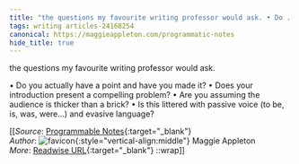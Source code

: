 ```yaml
---
title: "the questions my favourite writing professor would ask. • Do ..."
tags: writing articles-24168254
canonical: https://maggieappleton.com/programmatic-notes
hide_title: true
---
```


the questions my favourite writing professor would ask.

•   Do you actually have a point and have you made it?
•   Does your introduction present a compelling problem?
•   Are you assuming the audience is thicker than a brick?
•   Is this littered with passive voice (to be, is, was, were...) and evasive language?


[[_Source_: [Programmable Notes](https://maggieappleton.com/programmatic-notes){:target="_blank"}<br>
_Author_: ![favicon](https://s2.googleusercontent.com/s2/favicons?domain=maggieappleton.com){:style="vertical-align:middle"} Maggie Appleton<br>
_More_: [Readwise URL](https://readwise.io/open/472521221){:target="_blank"}
::wrap]]